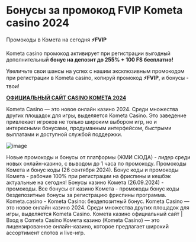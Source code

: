 # Бонусы за промокод FVIP Kometa casino 2024

 Промокоды в Комета на сегодня **⚡️FVIP**

 Kometa casino промокод активирует при регистрации выгодный дополнительный **бонус на депозит до 255% + 100 FS бесплатно!**

 Увеличьте свои шансы на успех с нашим эксклюзивным промокодом при регистрации в Kometa casino, копируй промокод **⚡️FVIP**, и бонусы - твои!

 **[ОФИЦИАЛЬНЫЙ САЙТ CASINO KOMETA 2024](https://linkcasino.ru/kometa_fvip)**

 Kometa Casino — это новое онлайн казино 2024. Среди множества других площадок для игры, выделяется Kometa Casino. Это заведение привлекает игроков не только широким выбором игр, но и интересными бонусами, продуманным интерфейсом, быстрыми выплатами и доступной службой поддержки.

![image](https://github.com/user-attachments/assets/9f5f093f-81a0-48f7-a9ca-424086941f3f)


Новые промокоды и бонусы от платформы (ЖМИ СЮДА) - лидер среди новых онлайн-казино, с выводом до 1 часа по промокоду. Промокоды Комета и бонус коды (26 сентября 2024). Бонус коды и промокоды Комета - рабочие 100% при регистрации на фриспины и кешбэк актуальные на сегодня! Бонусы казино Комета (26.09.2024) - промокоды. Все бонусы от казино Комета - промокоды бонус коды бездепозитные бонусы за регистрацию фриспины программа. Kometa.casino - Kometa Casino: бездепозитный бонус. Kometa Casino — это новое онлайн казино 2024. Среди множества других площадок для игры, выделяется Kometa Casino. Комета казино официальный сайт | Вход в Cometa Casino Комета казино (Kometa Casino) — это лицензированное онлайн-казино, которое предлагает широкий ассортимент слотов и live-игр.
